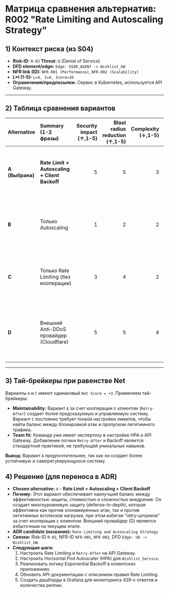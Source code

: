 # Матрица сравнения альтернатив: R002 "Rate Limiting and Autoscaling Strategy"

## 1) Контекст риска (из S04)

- **Risk-ID:** `R-02` **Threat:** `D` (Denial of Service)
- **DFD element/edge:** `Edge: USER_AGENT -> Wishlist_GW`
- **NFR link (ID):** `NFR-001 (Performance)`, `NFR-002 (Scalability)`
- **L×I (1-5):** `L=4, I=4, Score=16`
- **Ограничения/предпосылки:** Сервис в Kubernetes, используется API Gateway.

---

## 2) Таблица сравнения вариантов

| Alternative     | Summary (1-2 фразы)                           | Security impact (↑,1-5) | Blast radius reduction (↑,1-5) | Complexity (↓,1-5) | Time-to-mitigate (↓,1-5) | Dependencies (↓,1-5) | **Benefit** | **Cost** | **Net** | Notes                                                                                                    |
| :-------------- | :-------------------------------------------- | ----------------------: | -----------------------------: | -----------------: | -----------------------: | -------------------: | ----------: | -------: | ------: | :------------------------------------------------------------------------------------------------------- |
| **A (Выбрана)** | **Rate Limit + Autoscaling + Client Backoff** |                       5 |                              5 |                  3 |                        2 |                    2 |      **10** |    **7** |  **+3** | Комплексная защита на всех уровнях: отсекает атаки, справляется с нагрузкой, предотвращает retry-штормы. |
| **B**           | Только Autoscaling                            |                       1 |                              2 |                  2 |                        1 |                    1 |       **3** |    **4** |  **-1** | Совершенно неэффективно против DDoS. Приводит к перерасходу средств и последующему отказу.               |
| **C**           | Только Rate Limiting (без кооперации)         |                       3 |                              4 |                  2 |                        1 |                    1 |       **7** |    **4** |  **+3** | Защищает от атак, но может блокировать легитимных пользователей и провоцировать retry-штормы.            |
| **D**           | Внешний Anti-DDoS провайдер (Cloudflare)      |                       5 |                              5 |                  4 |                        3 |                    4 |      **10** |   **11** |  **-1** | Максимальная защита, но высокая стоимость, сложность интеграции и зависимость от внешнего провайдера.    |

---

## 3) Тай-брейкеры при равенстве Net

Варианты `A` и `C` имеют одинаковый `Net Score = +3`. Применяем тай-брейкеры:

- **Maintainability:** Вариант `A` за счет кооперации с клиентом (`Retry-After`) создает более предсказуемую и управляемую систему. Вариант `C` постоянно требует тонкой настройки лимитов, чтобы найти баланс между блокировкой атак и пропуском легитимного трафика.
- **Team fit:** Команда уже имеет экспертизу в настройке HPA и API Gateway. Добавление логики `Retry-After` и Backoff является стандартной практикой, не требующей уникальных навыков.

**Вывод:** Вариант `A` предпочтительнее, так как он создает более устойчивую и саморегулирующуюся систему.

## 4) Решение (для переноса в ADR)

- **Chosen alternative:** `A` - **Rate Limit + Autoscaling + Client Backoff**
- **Почему:** Этот вариант обеспечивает наилучший баланс между эффективностью защиты, стоимостью и сложностью внедрения. Он создает многоуровневую защиту (defense-in-depth), которая эффективна как против злонамеренных атак, так и против легитимных всплесков нагрузки, при этом избегая "retry-штормов" за счет кооперации с клиентом. Внешний провайдер (D) является избыточным на текущем этапе.
- **ADR candidate (название):** `Rate Limiting and Autoscaling Strategy`
- **Связки:** Risk-ID `R-02`, NFR-ID `NFR-001`, `NFR-002`, DFD `Edge: UA -> Wishlist_GW`.
- **Следующие шаги:**
  1. Настроить Rate Limiting и `Retry-After` на API Gateway.
  2. Настроить Horizontal Pod Autoscaler (HPA) для `Wishlist_Service`.
  3. Реализовать логику Exponential Backoff в клиентских приложениях.
  4. Обновить API-документацию с описанием правил Rate Limiting.
  5. Создать дашборды в Grafana для мониторинга 429-х ответов и количества реплик.
